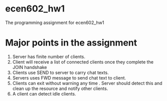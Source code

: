 ecen602_hw1
===========

The programming assignment for ecen602_hw1

Major points in the assignment
==============================
1. Server has finite number of clients.
2. Client will receive a list of connected clients once they complete the JOIN handshake
3. Clients use SEND to server to carry chat texts.
4. Servers uses FWD message to send chat text to client.
5. Clients can exit without warning any time . Server should detect this and clean up the resource and notify other clients.
6. A client can detect idle clients.


